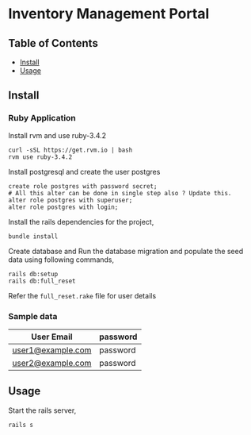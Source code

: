 # Inventory Management Portal

## Table of Contents

- [Install](#install)
- [Usage](#usage)

## Install

### Ruby Application

Install rvm and use ruby-3.4.2

```
curl -sSL https://get.rvm.io | bash
rvm use ruby-3.4.2

```

Install postgresql and create the user postgres

```
create role postgres with password secret;
# All this alter can be done in single step also ? Update this.
alter role postgres with superuser;
alter role postgres with login;

```

Install the rails dependencies for the project,

```
bundle install
```

Create database and Run the database migration and populate the seed data using following commands,

```
rails db:setup
rails db:full_reset
```

Refer the `full_reset.rake` file for user details

### Sample data

| User Email        | password |
| ----------------- | -------- |
| user1@example.com | password |
| user2@example.com | password |

## Usage

Start the rails server,

```
rails s
```

